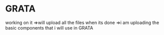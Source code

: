 # GRATA
working on it 
=>will upload all the files when its done 
=>i am uploading the basic components that i will use in GRATA 
